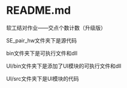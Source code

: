 # README.md

软工结对作业——交点个数计数（升级版）

SE_pair_hw文件夹下是源代码

bin文件夹下是可执行文件和dll

UI/bin文件夹下是添加了UI模块的可执行文件和dll

UI/src文件夹下是UI模块的代码